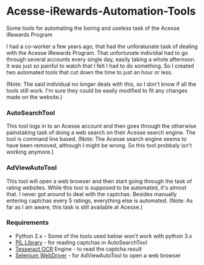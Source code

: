 # Acesse-iRewards-Automation-Tools
Some tools for automating the boring and useless task of the Acesse iRewards Program

I had a co-worker a few years ago, that had the unforatunate task of dealing with
the Acesse iRewards Program. That unfortunate individial had to go through
several accounts every single day, easily taking a whole afternoon. It was just so
painful to watch that I felt I had to do something. So I created two automated
tools that cut down the time to just an hour or less.

(Note: The said individual no longer deals with this, so I don't know if all the
tools still work. I'm sure they could be easily modified to fit any changes made on the website.)

### AutoSearchTool
This tool logs in to an Acesse account and then goes through the otherwise
painstaking task of doing a web search on their Acesse search engine. The
tool is command line based.
(Note: The Acesse search engine seems to have been removed, although I might
be wrong. So this tool probbaly isn't working anymore.)

### AdViewAutoTool
This tool will open a web browser and then start going through the task of
rating websites. While this tool is supposed to be automated, it's almost
that. I never got around to deal with the captchas. Besides manually
entering captchas every 5 ratings, everything else is automated.
(Note: As far as I am aware, this task is still available at Acesse.)

### Requirements
- Python 2.x - Some of the tools used below won't work with python 3.x
- [PIL Library](http://pythonware.com/products/pil/) - for reading captchas in AutoSearchTool
- [Tesseract OCR](https://github.com/tesseract-ocr/tesseract) Engine - to read the captcha result
- [Selenium WebDriver](http://docs.seleniumhq.org/projects/webdriver/) - for AdViewAutoTool to open a web browser
